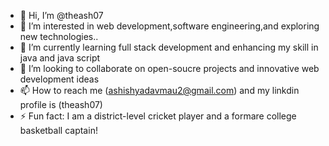 - 👋 Hi, I’m @theash07
- 👀 I’m interested in web development,software engineering,and exploring new technologies..
- 🌱 I’m currently learning full stack development and enhancing my skill in java and java script
- 💞️ I’m looking to collaborate on open-soucre projects and innovative web development ideas 
- 📫 How to reach me (ashishyadavmau2@gmail.com) and my linkdin profile is (theash07)
- ⚡ Fun fact: I am a district-level cricket player and a formare college basketball captain!

<!---
theash07/theash07 is a ✨ special ✨ repository because its `README.md` (this file) appears on your GitHub profile.
You can click the Preview link to take a look at your changes.
--->
